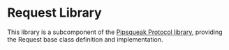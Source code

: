 # Request Library

This library is a subcomponent of the [Pipsqueak Protocol library](../PipsqueakProtocol/README.md),
providing the Request base class definition and implementation.
